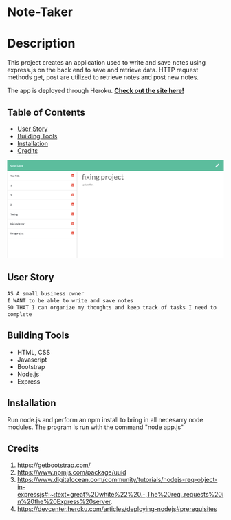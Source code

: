 # Note-Taker

# Description

This project creates an application used to write and save notes using express.js on the back end to save and retrieve data. HTTP request methods get, post are utilized to retrieve notes and post new notes. 

The app is deployed through Heroku. **[Check out the site here!](https://note-taker-du-21.herokuapp.com/)**



## Table of Contents

 * [User Story](#User-Story)
 * [Building Tools](#Building-Tools) 
 * [Installation](#Installation) 
 * [Credits](#Credits)





![Site Photo](/public/assets/Note-Taker.png)

## User Story
<pre><code>AS A small business owner
I WANT to be able to write and save notes
SO THAT I can organize my thoughts and keep track of tasks I need to complete
</code></pre>

## Building Tools 

 * HTML, CSS
 * Javascript 
 * Bootstrap
 * Node.js
 * Express

 ## Installation
 Run node.js and perform an npm install to bring in all necesarry node modules. The program is run with the command "node app.js"


## Credits
1. https://getbootstrap.com/
2. https://www.npmjs.com/package/uuid
3. https://www.digitalocean.com/community/tutorials/nodejs-req-object-in-expressjs#:~:text=great%2Dwhite%22%20.-,The%20req.,requests%20in%20the%20Express%20server.
4. https://devcenter.heroku.com/articles/deploying-nodejs#prerequisites


